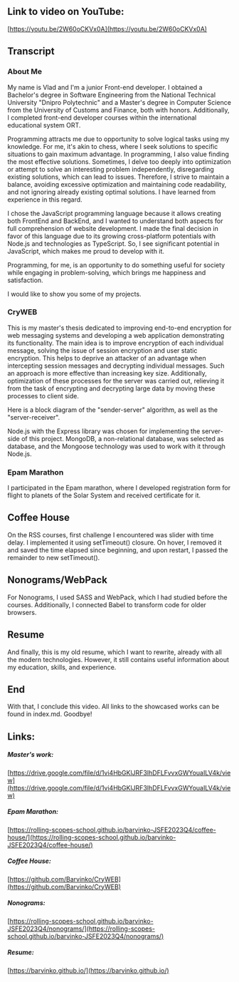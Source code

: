 ## Link to video on YouTube:
[https://youtu.be/2W60oCKVx0A](https://youtu.be/2W60oCKVx0A)

## Transcript

### About Me
My name is Vlad and I'm a junior Front-end developer. I obtained a Bachelor's degree in Software Engineering from the National Technical University "Dnipro Polytechnic" and a Master's degree in Computer Science from the University of Customs and Finance, both with honors. Additionally, I completed front-end developer courses within the international educational system ORT.

Programming attracts me due to opportunity to solve logical tasks using my knowledge. For me, it's akin to chess, where I seek solutions to specific situations to gain maximum advantage. In programming, I also value finding the most effective solutions. Sometimes, I delve too deeply into optimization or attempt to solve an interesting problem independently, disregarding existing solutions, which can lead to issues. Therefore, I strive to maintain a balance, avoiding excessive optimization and maintaining code readability, and not ignoring already existing optimal solutions. I have learned from experience in this regard.

I chose the JavaScript programming language because it allows creating both FrontEnd and BackEnd, and I wanted to understand both aspects for full comprehension of website development. I made the final decision in favor of this language due to its growing cross-platform potentials with Node.js and technologies as TypeScript. So, I see significant potential in JavaScript, which makes me proud to develop with it.

Programming, for me, is an opportunity to do something useful for society while engaging in problem-solving, which brings me happiness and satisfaction.

I would like to show you some of my projects.

### CryWEB

This is my master's thesis dedicated to improving end-to-end encryption for web messaging systems and developing a web application demonstrating its functionality. The main idea is to improve encryption of each individual message, solving the issue of session encryption and user static encryption. This helps to deprive an attacker of an advantage when intercepting session messages and decrypting individual messages. Such an approach is more effective than increasing key size.
Additionally, optimization of these processes for the server was carried out, relieving it from the task of encrypting and decrypting large data by moving these processes to client side.

Here is a block diagram of the "sender-server" algorithm, as well as the "server-receiver".

Node.js with the Express library was chosen for implementing the server-side of this project. 
MongoDB, a non-relational database, was selected as database, and the Mongoose technology was used to work with it through Node.js.

### Epam Marathon
I participated in the Epam marathon, where I developed registration form for flight to planets of the Solar System and received certificate for it.

## Coffee House
On the RSS courses, first challenge I encountered was slider with time delay. I implemented it using setTimeout() closure. On hover, I removed it and saved the time elapsed since beginning, and upon restart, I passed the remainder to new setTimeout().

## Nonograms/WebPack
For Nonograms, I used SASS and WebPack, which I had studied before the courses. Additionally, I connected Babel to transform code for older browsers.

## Resume
And finally, this is my old resume, which I want to rewrite, already with all the modern technologies. However, it still contains useful information about my education, skills, and experience.

## End
With that, I conclude this video. All links to the showcased works can be found in index.md. Goodbye!

## Links:
##### Master's work:
[https://drive.google.com/file/d/1vi4HbGKlJRF3IhDFLFvvxGWYouaILV4k/view](https://drive.google.com/file/d/1vi4HbGKlJRF3IhDFLFvvxGWYouaILV4k/view)

##### Epam Marathon:
[https://rolling-scopes-school.github.io/barvinko-JSFE2023Q4/coffee-house/](https://rolling-scopes-school.github.io/barvinko-JSFE2023Q4/coffee-house/)

##### Coffee House:
[https://github.com/Barvinko/CryWEB](https://github.com/Barvinko/CryWEB)

##### Nonograms:
[https://rolling-scopes-school.github.io/barvinko-JSFE2023Q4/nonograms/](https://rolling-scopes-school.github.io/barvinko-JSFE2023Q4/nonograms/)

##### Resume:
[https://barvinko.github.io/](https://barvinko.github.io/)

